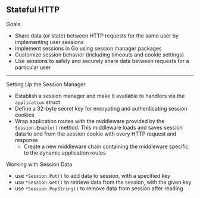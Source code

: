 ## Stateful HTTP

Goals
- Share data (or state) between HTTP requests for the same user by implementing user sessions
- Implement sessions in Go using session manager packages
- Customize session behavior (including timeouts and cookie settings)
- Use sessions to safely and securely share data between requests for a particular user

---

Setting Up the Session Manager
- Establish a session manager and make it available to handlers via the `application` struct
- Define a 32-byte secret key for encrypting and authenticating session cookies
- Wrap application routes with the middleware provided by the `Session.Enable()` method. This middleware loads and saves session data to and from the session cookie with every HTTP request and response
  - Create a new middleware chain containing the middleware specific to the dynamic application routes

Working with Session Data
- use `*Session.Put()` to add data to session, with a specified key
- use `*Session.Get()` to retrieve data from the session, with the given key
- use `*Session.PopString()` to remove data from session after reading
